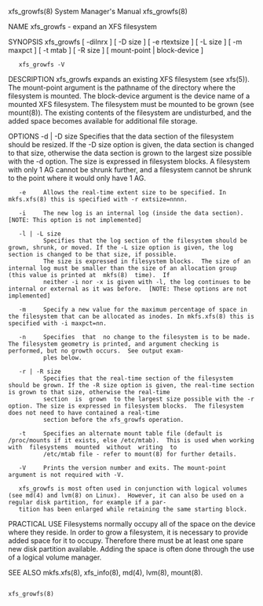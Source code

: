 
xfs_growfs(8)                                                                     System Manager's Manual                                                                    xfs_growfs(8)

NAME
       xfs_growfs - expand an XFS filesystem

SYNOPSIS
       xfs_growfs [ -dilnrx ] [ -D size ] [ -e rtextsize ] [ -L size ] [ -m maxpct ] [ -t mtab ] [ -R size ] [ mount-point | block-device ]

       xfs_growfs -V

DESCRIPTION
       xfs_growfs  expands  an existing XFS filesystem (see xfs(5)).  The mount-point argument is the pathname of the directory where the filesystem is mounted. The block-device argument
       is the device name of a mounted XFS filesystem.  The filesystem must be mounted to be grown (see mount(8)).  The existing contents of the filesystem are undisturbed, and the added
       space becomes available for additional file storage.

OPTIONS
       -d | -D size
              Specifies that the data section of the filesystem should be resized. If the -D size option is given, the data section is changed to that size, otherwise the data section is
              grown to the largest size possible with the -d option. The size is expressed in filesystem blocks. A filesystem with only 1 AG cannot be shrunk further,  and  a  filesystem
              cannot be shrunk to the point where it would only have 1 AG.

       -e     Allows the real-time extent size to be specified. In mkfs.xfs(8) this is specified with -r extsize=nnnn.

       -i     The new log is an internal log (inside the data section).  [NOTE: This option is not implemented]

       -l | -L size
              Specifies that the log section of the filesystem should be grown, shrunk, or moved. If the -L size option is given, the log section is changed to be that size, if possible.
              The size is expressed in filesystem blocks.  The size of an internal log must be smaller than the size of an allocation group (this value is printed at  mkfs(8)  time).  If
              neither -i nor -x is given with -l, the log continues to be internal or external as it was before.  [NOTE: These options are not implemented]

       -m     Specify a new value for the maximum percentage of space in the filesystem that can be allocated as inodes. In mkfs.xfs(8) this is specified with -i maxpct=nn.

       -n     Specifies  that  no change to the filesystem is to be made.  The filesystem geometry is printed, and argument checking is performed, but no growth occurs.  See output exam‐
              ples below.

       -r | -R size
              Specifies that the real-time section of the filesystem should be grown. If the -R size option is given, the real-time section is grown to that size, otherwise the real-time
              section  is  grown  to the largest size possible with the -r option. The size is expressed in filesystem blocks.  The filesystem does not need to have contained a real-time
              section before the xfs_growfs operation.

       -t     Specifies an alternate mount table file (default is /proc/mounts if it exists, else /etc/mtab).  This is used when working  with  filesystems  mounted  without  writing  to
              /etc/mtab file - refer to mount(8) for further details.

       -V     Prints the version number and exits. The mount-point argument is not required with -V.

       xfs_growfs is most often used in conjunction with logical volumes (see md(4) and lvm(8) on Linux).  However, it can also be used on a regular disk partition, for example if a par‐
       tition has been enlarged while retaining the same starting block.

PRACTICAL USE
       Filesystems normally occupy all of the space on the device where they reside. In order to grow a filesystem, it is necessary to provide added space for  it  to  occupy.  Therefore
       there must be at least one spare new disk partition available. Adding the space is often done through the use of a logical volume manager.

SEE ALSO
       mkfs.xfs(8), xfs_info(8), md(4), lvm(8), mount(8).

                                                                                                                                                                             xfs_growfs(8)
